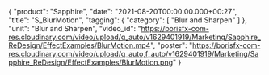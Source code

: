 {
   "product": "Sapphire",
   "date": "2021-08-20T00:00:00.000+00:27",  
   "title": "S_BlurMotion",
   "tagging": {
   "category": [
      "Blur and Sharpen"
    ]
   },
   "unit": "Blur and Sharpen",
   "video_id": "https://borisfx-com-res.cloudinary.com/video/upload/q_auto/v1629401919/Marketing/Sapphire_ReDesign/EffectExamples/BlurMotion.mp4",
   "poster": "https://borisfx-com-res.cloudinary.com/video/upload/q_auto,f_auto/v1629401919/Marketing/Sapphire_ReDesign/EffectExamples/BlurMotion.png"
}